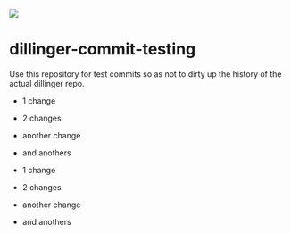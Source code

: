 ![](http://localhost:3000/shields/june07/dillinger-commit-testing)

# dillinger-commit-testing
Use this repository for test commits so as not to dirty up the history of the actual dillinger repo.

* 1 change
* 2 changes
* another change
* and anothers

* 1 change
* 2 changes
* another change
* and anothers

